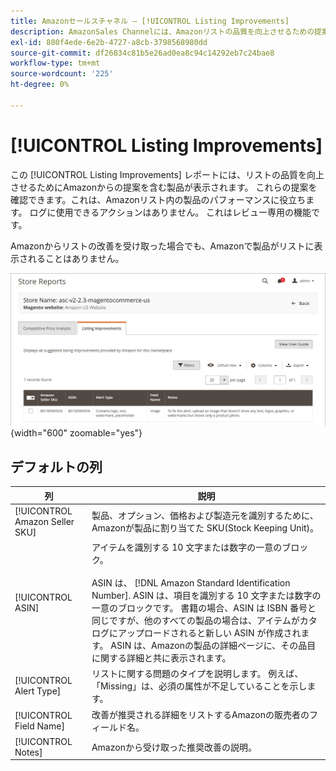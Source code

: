```yaml
---
title: Amazonセールスチャネル — [!UICONTROL Listing Improvements]
description: AmazonSales Channelには、Amazonリストの品質を向上させるための提案を提供する「リストの改善」レポートが用意されています。
exl-id: 880f4ede-6e2b-4727-a8cb-3798568980dd
source-git-commit: df26834c81b5e26ad0ea8c94c14292eb7c24bae8
workflow-type: tm+mt
source-wordcount: '225'
ht-degree: 0%

---
```


# [!UICONTROL Listing Improvements]

この [!UICONTROL Listing Improvements] レポートには、リストの品質を向上させるためにAmazonからの提案を含む製品が表示されます。 これらの提案を確認できます。これは、Amazonリスト内の製品のパフォーマンスに役立ちます。 ログに使用できるアクションはありません。 これはレビュー専用の機能です。

Amazonからリストの改善を受け取った場合でも、Amazonで製品がリストに表示されることはありません。

![リストの改善点](assets/amazon-listing-improvements.png){width="600" zoomable="yes"}

## デフォルトの列

| 列 | 説明 |
|--- |--- |
| [!UICONTROL Amazon Seller SKU] | 製品、オプション、価格および製造元を識別するために、Amazonが製品に割り当てた SKU(Stock Keeping Unit)。 |
| [!UICONTROL ASIN] | アイテムを識別する 10 文字または数字の一意のブロック。<br><br>ASIN は、 [!DNL Amazon Standard Identification Number]. ASIN は、項目を識別する 10 文字または数字の一意のブロックです。 書籍の場合、ASIN は ISBN 番号と同じですが、他のすべての製品の場合は、アイテムがカタログにアップロードされると新しい ASIN が作成されます。 ASIN は、Amazonの製品の詳細ページに、その品目に関する詳細と共に表示されます。 |
| [!UICONTROL Alert Type] | リストに関する問題のタイプを説明します。 例えば、「Missing」は、必須の属性が不足していることを示します。 |
| [!UICONTROL Field Name] | 改善が推奨される詳細をリストするAmazonの販売者のフィールド名。 |
| [!UICONTROL Notes] | Amazonから受け取った推奨改善の説明。 |

